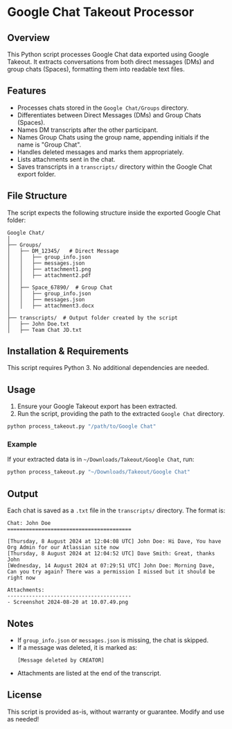 # Google Chat Takeout Processor

## Overview
This Python script processes Google Chat data exported using Google Takeout. It extracts conversations from both direct messages (DMs) and group chats (Spaces), formatting them into readable text files.

## Features
- Processes chats stored in the `Google Chat/Groups` directory.
- Differentiates between Direct Messages (DMs) and Group Chats (Spaces).
- Names DM transcripts after the other participant.
- Names Group Chats using the group name, appending initials if the name is "Group Chat".
- Handles deleted messages and marks them appropriately.
- Lists attachments sent in the chat.
- Saves transcripts in a `transcripts/` directory within the Google Chat export folder.

## File Structure
The script expects the following structure inside the exported Google Chat folder:
```
Google Chat/
│
├── Groups/
│   ├── DM_12345/   # Direct Message
│   │   ├── group_info.json
│   │   ├── messages.json
│   │   ├── attachment1.png
│   │   ├── attachment2.pdf
│   │
│   ├── Space_67890/  # Group Chat
│   │   ├── group_info.json
│   │   ├── messages.json
│   │   ├── attachment3.docx
│
├── transcripts/  # Output folder created by the script
│   ├── John Doe.txt
│   ├── Team Chat JD.txt
```

## Installation & Requirements
This script requires Python 3. No additional dependencies are needed.

## Usage
1. Ensure your Google Takeout export has been extracted.
2. Run the script, providing the path to the extracted `Google Chat` directory.

```sh
python process_takeout.py "/path/to/Google Chat"
```

### Example
If your extracted data is in `~/Downloads/Takeout/Google Chat`, run:
```sh
python process_takeout.py "~/Downloads/Takeout/Google Chat"
```

## Output
Each chat is saved as a `.txt` file in the `transcripts/` directory. The format is:
```
Chat: John Doe
========================================

[Thursday, 8 August 2024 at 12:04:08 UTC] John Doe: Hi Dave, You have Org Admin for our Atlassian site now
[Thursday, 8 August 2024 at 12:04:52 UTC] Dave Smith: Great, thanks John
[Wednesday, 14 August 2024 at 07:29:51 UTC] John Doe: Morning Dave, Can you try again? There was a permission I missed but it should be right now

Attachments:
----------------------------------------
- Screenshot 2024-08-20 at 10.07.49.png
```

## Notes
- If `group_info.json` or `messages.json` is missing, the chat is skipped.
- If a message was deleted, it is marked as:
  ```
  [Message deleted by CREATOR]
  ```
- Attachments are listed at the end of the transcript.

## License
This script is provided as-is, without warranty or guarantee. Modify and use as needed!

